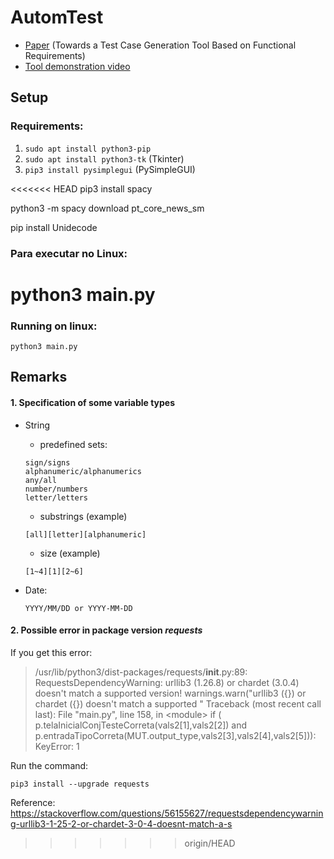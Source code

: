 # AutomTest

- [Paper](https://dl.acm.org/doi/10.1145/3439961.3440002) (Towards a Test Case Generation Tool Based on Functional Requirements)
- [Tool demonstration video](https://www.youtube.com/watch?v=xpNCwl_xpa0)

## Setup

  ### Requirements:

  1. ```sudo apt install python3-pip```
  2. ```sudo apt install python3-tk``` (Tkinter)
  3. ```pip3 install pysimplegui``` (PySimpleGUI)

<<<<<<< HEAD
pip3 install spacy

python3 -m spacy download pt_core_news_sm

pip install Unidecode

### Para executar no Linux:
python3 main.py
=======
  ### Running on linux:
  ```
  python3 main.py
  ```

## Remarks

#### 1. Specification of some variable types

  - String

    - predefined sets:

    ```
    sign/signs
    alphanumeric/alphanumerics
    any/all
    number/numbers
    letter/letters	
    ```

    - substrings (example)
    
    ```
    [all][letter][alphanumeric]
    ```

    - size (example)
    ```
    [1~4][1][2~6]
    ```

  - Date:
    ```
    YYYY/MM/DD or YYYY-MM-DD
    ```

#### 2. Possible error in package version ***requests***

If you get this error:

> /usr/lib/python3/dist-packages/requests/__init__.py:89: RequestsDependencyWarning: urllib3 (1.26.8) or chardet (3.0.4) doesn't match a supported version!
> warnings.warn("urllib3 ({}) or chardet ({}) doesn't match a supported "
> Traceback (most recent call last):  File "main.py", line 158, in \<module\>
> if ( p.telaInicialConjTesteCorreta(vals2[1],vals2[2]) and p.entradaTipoCorreta(MUT.output_type,vals2[3],vals2[4],vals2[5])): KeyError: 1

Run the command:

```
pip3 install --upgrade requests
```

Reference: <https://stackoverflow.com/questions/56155627/requestsdependencywarning-urllib3-1-25-2-or-chardet-3-0-4-doesnt-match-a-s>
>>>>>>> origin/HEAD
